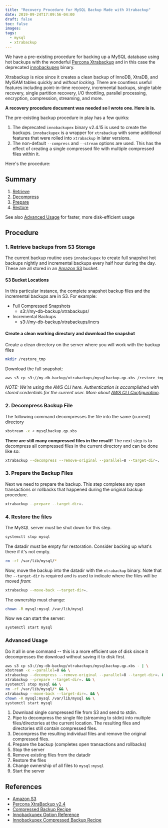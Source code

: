 ```yaml
---
title: "Recovery Procedure for MySQL Backup Made with Xtrabackup"
date: 2019-09-24T17:09:56-04:00
draft: false
toc: false
images:
tags:
  - mysql
  - xtrabackup
---
```


We have a pre-existing procedure for backing up a MySQL database using hot backups with the wonderful [Percona Xtrabackup](https://www.percona.com/doc/percona-xtrabackup/2.4/index.html) and in this case the deprecated [innobackupex](https://www.percona.com/doc/percona-xtrabackup/2.4/innobackupex/innobackupex_option_reference.html) binary.

Xtrabackup is nice since it creates a clean backup of InnoDB, XtraDB, and MyISAM tables quickly and _without locking_. There are countless useful features including point-in-time recovery, incremental backups, single table recovery, single partition recovery, I/O throttling, parallel processing, encryption, compression, streaming, and more.

**A recovery procedure document was needed so I wrote one. Here is is.**

The pre-existing backup procedure in play has a few quirks:

1. The deprecated `innobackupex` binary v2.4.15 is used to create the backups. `innobackupex` is a wrapper for `xtrabackup` with some additional features that were rolled into `xtrabackup` in later versions.
2. The non-default `--compress` and `--stream` options are used. This has the effect of creating a single compressed file with multiple compressed files within it.

Here's the procedure:

## Summary

1. [Retrieve](#1-retrieve-backups-from-s3-storage)
2. [Decompress](#2-decompress-backup-file)
3. [Prepare](#3-prepare-the-backup-files)
3. [Restore](#4-prepare-the-backup-files)

See also [Advanced Usage](#advanced-usage) for faster, more disk-efficient usage

## Procedure

### 1. Retrieve backups from S3 Storage

The current backup routine uses `innobackupex` to create full snapshot hot backups nightly and incremental backups every half hour during the day. These are all stored in an [Amazon S3](https://aws.amazon.com/s3/) bucket.

#### S3 Bucket Locations

In this particular instance, the complete snapshot backup files and the incremental backups are in S3. For example:

* Full Compressed Snapshots
    * s3://my-db-backup/xtrabackups/
* Incremental Backups
    * s3://my-db-backup/xtrabackups/incrs

#### Create a clean working directory and download the snapshot

Create a clean directory on the server where you will work with the backup files
```sh
mkdir /restore_tmp
```  

Download the full snapshot:
```sh
aws s3 cp s3://my-db-backup/xtrabackups/mysqlbackup.qp.xbs /restore_tmp/
```

_NOTE: We're using the AWS CLI here. Authentication is accomplished with stored credentials for the current user. More about [AWS CLI Configuration](https://docs.aws.amazon.com/cli/latest/userguide/cli-chap-configure.html)._

### 2. Decompress Backup File

The following command decompresses the file into the same (current) directory
```sh
xbstream -x < mysqlbackup.qp.xbs
```

**There are still many compressed files in the result!** The next step is to decompress all compressed files in the current directory and can be done like so:
```sh
xtrabackup --decompress --remove-original --parallel=8 --target-dir=.
```

### 3. Prepare the Backup Files

Next we need to prepare the backup. This step completes any open transactions or rollbacks that happened during the original backup procedure.
```sh
xtrabackup --prepare --target-dir=.
```

### 4. Restore the files

The MySQL server must be shut down for this step.
```sh
systemctl stop mysql
```

The datadir must be empty for restoration. Consider backing up what's there if it's not empty.
```sh
rm -rf /var/lib/mysql/*
```

Now, move the backup into the datadir with the `xtrabackup` binary. Note that the `--target-dir` is required and is used to indicate where the files will be moved _from_:
```sh
xtrabackup --move-back --target-dir=.
```

The ownership must change:
```sh
chown -R mysql:mysql /var/lib/mysql
```

Now we can start the server:
```sh
systemctl start mysql
```

### Advanced Usage

Do it all in one command -- this is a more efficient use of disk since it decompresses the download without saving it to disk first.
```sh
aws s3 cp s3://my-db-backup/xtrabackups/mysqlbackup.qp.xbs - | \
xbstream -x --parallel=8 && \
xtrabackup --decompress --remove-original --parallel=8 --target-dir=. && \
xtrabackup --prepare --target-dir=. && \
systemctl stop mysql && \
rm -rf /var/lib/mysql/* && \
xtrabackup --move-back --target-dir=. && \
chown -R mysql:mysql /var/lib/mysql && \
systemctl start mysql

```

1. Download single compressed file from S3 and send to stdin.
2. Pipe to decompress the single file (streaming to stdin) into multiple files/directories at the current location. The resulting files and directories still contain compressed files.
3. Decompress the resulting individual files and remove the original compressed files.
4. Prepare the backup (completes open transactions and rollbacks)
5. Stop the server
6. Remove existing files from the datadir
7. Restore the files
8. Change ownership of all files to `mysql:mysql`
9. Start the server

## References

* [Amazon S3](https://aws.amazon.com/s3/)
* [Percona XtraBackup v2.4](https://www.percona.com/doc/percona-xtrabackup/2.4/index.html)
* [Compressed Backup Recipe](https://www.percona.com/doc/percona-xtrabackup/2.4/backup_scenarios/compressed_backup.html)
* [Innobackupex Option Reference](https://www.percona.com/doc/percona-xtrabackup/2.4/innobackupex/innobackupex_option_reference.html)
* [Innobackupex Compressed Backup Recipe](https://www.percona.com/doc/percona-xtrabackup/2.4/howtos/recipes_ibkx_compressed.html)
